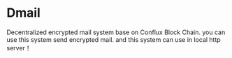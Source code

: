 # Dmail
Decentralized encrypted mail system base on Conflux Block Chain. you can use this system send encrypted mail. and this system can use in local http server！ 
